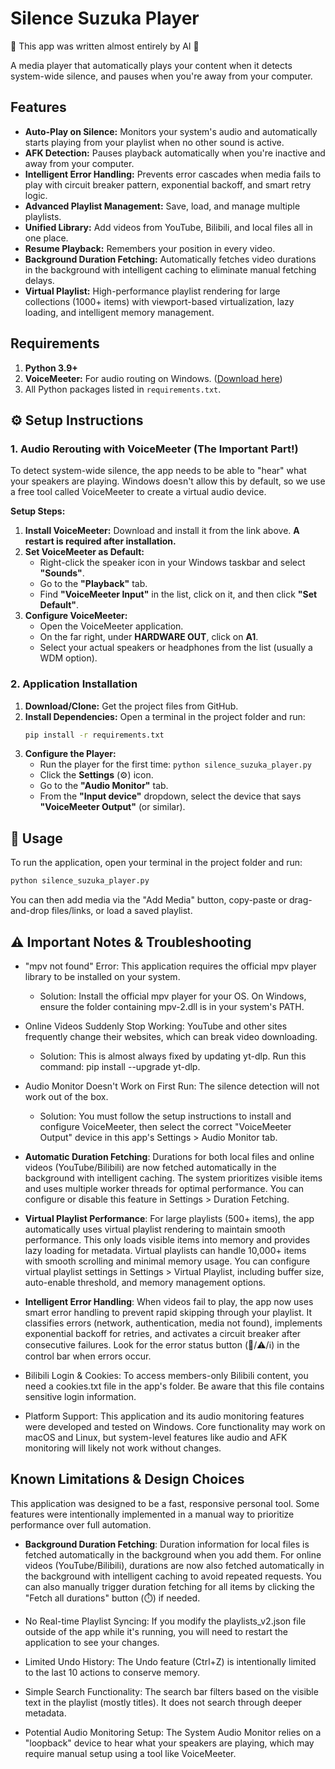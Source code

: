 # Silence Suzuka Player

🤖 This app was written almost entirely by AI 🤖

A media player that automatically plays your content when it detects system-wide silence, and pauses when you're away from your computer.



## Features

* **Auto-Play on Silence:** Monitors your system's audio and automatically starts playing from your playlist when no other sound is active.
* **AFK Detection:** Pauses playback automatically when you're inactive and away from your computer.
* **Intelligent Error Handling:** Prevents error cascades when media fails to play with circuit breaker pattern, exponential backoff, and smart retry logic.
* **Advanced Playlist Management:** Save, load, and manage multiple playlists.
* **Unified Library:** Add videos from YouTube, Bilibili, and local files all in one place.
* **Resume Playback:** Remembers your position in every video.
* **Background Duration Fetching:** Automatically fetches video durations in the background with intelligent caching to eliminate manual fetching delays.
* **Virtual Playlist:** High-performance playlist rendering for large collections (1000+ items) with viewport-based virtualization, lazy loading, and intelligent memory management.

## Requirements

1.  **Python 3.9+**
2.  **VoiceMeeter:** For audio routing on Windows. ([Download here](https://vb-audio.com/Voicemeeter/))
3.  All Python packages listed in `requirements.txt`.

## ⚙️ Setup Instructions

### 1. Audio Rerouting with VoiceMeeter (The Important Part!)

To detect system-wide silence, the app needs to be able to "hear" what your speakers are playing. Windows doesn't allow this by default, so we use a free tool called VoiceMeeter to create a virtual audio device.

**Setup Steps:**

1.  **Install VoiceMeeter:** Download and install it from the link above. **A restart is required after installation.**
2.  **Set VoiceMeeter as Default:**
    * Right-click the speaker icon in your Windows taskbar and select **"Sounds"**.
    * Go to the **"Playback"** tab.
    * Find **"VoiceMeeter Input"** in the list, click on it, and then click **"Set Default"**.
3.  **Configure VoiceMeeter:**
    * Open the VoiceMeeter application.
    * On the far right, under **HARDWARE OUT**, click on **A1**.
    * Select your actual speakers or headphones from the list (usually a WDM option).

### 2. Application Installation

1.  **Download/Clone:** Get the project files from GitHub.
2.  **Install Dependencies:** Open a terminal in the project folder and run:
    ```bash
    pip install -r requirements.txt
    ```
3.  **Configure the Player:**
    * Run the player for the first time: `python silence_suzuka_player.py`
    * Click the **Settings** (⚙️) icon.
    * Go to the **"Audio Monitor"** tab.
    * From the **"Input device"** dropdown, select the device that says **"VoiceMeeter Output"** (or similar).

## 🚀 Usage

To run the application, open your terminal in the project folder and run:
```bash
python silence_suzuka_player.py
```
You can then add media via the "Add Media" button, copy-paste or drag-and-drop files/links, or load a saved playlist.

## ⚠️ Important Notes & Troubleshooting
* "mpv not found" Error: This application requires the official mpv player library to be installed on your system.

   * Solution: Install the official mpv player for your OS. On Windows, ensure the folder containing mpv-2.dll is in your system's PATH.

* Online Videos Suddenly Stop Working: YouTube and other sites frequently change their websites, which can break video downloading.

   * Solution: This is almost always fixed by updating yt-dlp. Run this command: pip install --upgrade yt-dlp.

* Audio Monitor Doesn't Work on First Run: The silence detection will not work out of the box.

   * Solution: You must follow the setup instructions to install and configure VoiceMeeter, then select the correct "VoiceMeeter Output" device in this app's Settings > Audio Monitor tab.

* **Automatic Duration Fetching**: Durations for both local files and online videos (YouTube/Bilibili) are now fetched automatically in the background with intelligent caching. The system prioritizes visible items and uses multiple worker threads for optimal performance. You can configure or disable this feature in Settings > Duration Fetching.

* **Virtual Playlist Performance**: For large playlists (500+ items), the app automatically uses virtual playlist rendering to maintain smooth performance. This only loads visible items into memory and provides lazy loading for metadata. Virtual playlists can handle 10,000+ items with smooth scrolling and minimal memory usage. You can configure virtual playlist settings in Settings > Virtual Playlist, including buffer size, auto-enable threshold, and memory management options.

* **Intelligent Error Handling**: When videos fail to play, the app now uses smart error handling to prevent rapid skipping through your playlist. It classifies errors (network, authentication, media not found), implements exponential backoff for retries, and activates a circuit breaker after consecutive failures. Look for the error status button (🚨/⚠️/ℹ️) in the control bar when errors occur.

* Bilibili Login & Cookies: To access members-only Bilibili content, you need a cookies.txt file in the app's folder. Be aware that this file contains sensitive login information.

* Platform Support: This application and its audio monitoring features were developed and tested on Windows. Core functionality may work on macOS and Linux, but system-level features like audio and AFK monitoring will likely not work without changes.

## Known Limitations & Design Choices
This application was designed to be a fast, responsive personal tool. Some features were intentionally implemented in a manual way to prioritize performance over full automation.

* **Background Duration Fetching**: Duration information for local files is fetched automatically in the background when you add them. For online videos (YouTube/Bilibili), durations are now also fetched automatically in the background with intelligent caching to avoid repeated requests. You can also manually trigger duration fetching for all items by clicking the "Fetch all durations" button (⏱️) if needed.

* No Real-time Playlist Syncing: If you modify the playlists_v2.json file outside of the app while it's running, you will need to restart the application to see your changes.

* Limited Undo History: The Undo feature (Ctrl+Z) is intentionally limited to the last 10 actions to conserve memory.

* Simple Search Functionality: The search bar filters based on the visible text in the playlist (mostly titles). It does not search through deeper metadata.

* Potential Audio Monitoring Setup: The System Audio Monitor relies on a "loopback" device to hear what your speakers are playing, which may require manual setup using a tool like VoiceMeeter.
